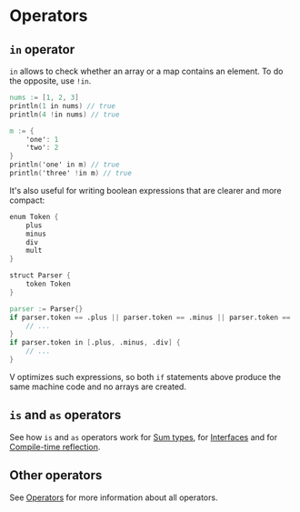 # Operators

## `in` operator

`in` allows to check whether an array or a map contains an element.
To do the opposite, use `!in`.

```v play
nums := [1, 2, 3]
println(1 in nums) // true
println(4 !in nums) // true

m := {
	'one': 1
	'two': 2
}
println('one' in m) // true
println('three' !in m) // true
```

It's also useful for writing boolean expressions that are clearer and more compact:

```v
enum Token {
	plus
	minus
	div
	mult
}

struct Parser {
	token Token
}

parser := Parser{}
if parser.token == .plus || parser.token == .minus || parser.token == .div {
	// ...
}
if parser.token in [.plus, .minus, .div] {
	// ...
}
```

V optimizes such expressions, so both `if` statements above produce the same machine code and no
arrays are created.

## `is` and `as` operators

See how `is` and `as` operators work for
[Sum types](../sum-types.md#is-and-as-operators), for
[Interfaces](../interfaces.md#casting-an-interface) and for
[Compile-time reflection](../compile-time/reflection.md#type-checking).

## Other operators

See [Operators](../../language-reference/operators.md) for more information about all operators.

